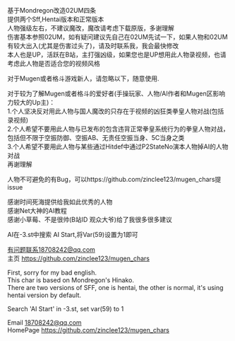 基于Mondregon改造02UM四条  
提供两个Sff,Hentai版本和正常版本  
人物强级左右，不建议魔改，魔改请考虑下载原版，多谢理解  
伤害基本参照02UM，如有疑问建议先自己在02UM先试一下，如果人物和02UM有较大出入(尤其是伤害过头了)，请及时联系我，我会最快修改  
本人也是UP，活跃在B站，主打强凶级，如果您也是UP想用此人物录视频，也请考虑此人物是否适合您的视频风格  

对于Mugen或者格斗游戏新人，请忽略以下，随意使用.  

对于较为了解Mugen或者格斗的爱好者(手操玩家、人物/AI作者和Mugen区影响力较大的Up主)：  
1.个人坚决反对用此人物与国人魔改的只存在于视频的凶狂类拳皇人物对战(包括录视频)  
2.个人希望不要用此人物与已发布的包含违背正常拳皇系统行为的拳皇人物对战，包括但不限于空振防御、空振AB、无责任空振当身、5C当身之类  
3.个人希望不要用此人物与某些通过Hitdef中通过P2StateNo演本人物掉AI的人物对战  
再谢理解  

人物不可避免的有Bug，可以https://github.com/zinclee123/mugen_chars提issue  

感谢时间死海提供给我如此优秀的人物  
感谢Net大神的AI教程  
感谢小草莓、不是很帅(B站ID 观众大爷)给了我很多很多建议  

AI在-3.st中搜索 AI Start,将Var(59)设置为1即可  

有问题联系18708242@qq.com  
主页 https://github.com/zinclee123/mugen_chars  

First, sorry for my bad english.  
This char is based on Mondregon's Hinako.  
There are two versions of SFF, one is hentai, the other is normal, it's using hentai version by default.  

Search 'AI Start' in -3.st, set var(59) to 1  

Email 18708242@qq.com  
HomePage https://github.com/zinclee123/mugen_chars  
